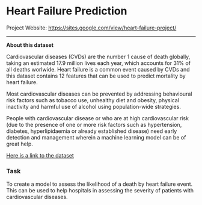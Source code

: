 # Heart Failure Prediction

Project Website: https://sites.google.com/view/heart-failure-project/

---

**About this dataset**

Cardiovascular diseases (CVDs) are the number 1 cause of death globally, taking an estimated 17.9 million lives each year, which accounts for 31% of all deaths worlwide.
Heart failure is a common event caused by CVDs and this dataset contains 12 features that can be used to predict mortality by heart failure.

Most cardiovascular diseases can be prevented by addressing behavioural risk factors such as tobacco use, unhealthy diet and obesity, physical inactivity and harmful use of alcohol using population-wide strategies.

People with cardiovascular disease or who are at high cardiovascular risk (due to the presence of one or more risk factors such as hypertension, diabetes, hyperlipidaemia or already established disease) need early detection and management wherein a machine learning model can be of great help.

[Here is a link to the dataset](https://www.kaggle.com/andrewmvd/heart-failure-clinical-data)

### Task
To create a model to assess the likelihood of a death by heart failure event.
This can be used to help hospitals in assessing the severity of patients with cardiovascular diseases.

